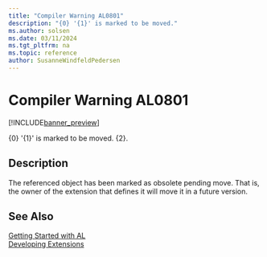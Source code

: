 ```yaml
---
title: "Compiler Warning AL0801"
description: "{0} '{1}' is marked to be moved."
ms.author: solsen
ms.date: 03/11/2024
ms.tgt_pltfrm: na
ms.topic: reference
author: SusanneWindfeldPedersen
---
```

[//]: # (START>DO_NOT_EDIT)
[//]: # (IMPORTANT:Do not edit any of the content between here and the END>DO_NOT_EDIT.)
[//]: # (Any modifications should be made in the .xml files in the ModernDev repo.)
# Compiler Warning AL0801

[!INCLUDE[banner_preview](../includes/banner_preview.md)]

{0} '{1}' is marked to be moved. {2}.


## Description
The referenced object has been marked as obsolete pending move. That is, the owner of the extension that defines it will move it in a future version.  

[//]: # (IMPORTANT: END>DO_NOT_EDIT)
## See Also  
[Getting Started with AL](../devenv-get-started.md)  
[Developing Extensions](../devenv-dev-overview.md)  